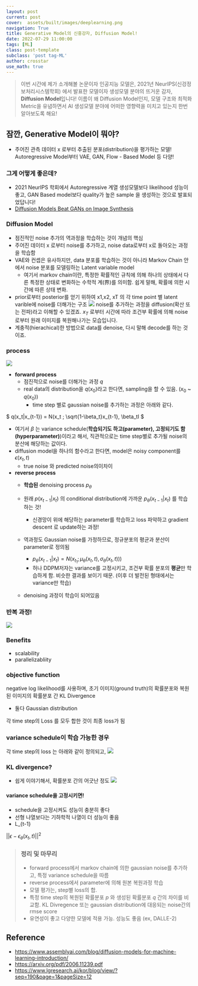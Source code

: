```yaml
---
layout: post
current: post
cover:  assets/built/images/deeplearning.png
navigation: True
title: Generative Model의 신흥강자, Diffusion Model!
date: 2022-07-29 11:00:00
tags: [ML]
class: post-template
subclass: 'post tag-ML'
author: crosstar
use_math: true
---
```



> 이번 시간에 제가 소개해볼 논문이자 인공지능 모델은, 2021년 NeurIPS(신겅정보처리시스템학회) 에서 발표한 모델이자 생성모델 분야의 뜨거운 감자, **Diffusion Model**입니다!
>  이름이 왜 Diffusion Model인지, 모델 구조와 최적화 Metric을 유념하면서 AI 생성모델 분야에 어떠한 영향력을 미치고 있는지 한번 알아보도록 해요!

## 잠깐, Generative Model이 뭐야? 
- 주어진 관측 데이터 x 로부터 추출된 분포(distribution)을 평가하는 모델! Autoregressive Model부터 VAE, GAN, Flow - Based Model 등 다양!

### 그게 어떻게 좋은데?
- 2021 NeurIPS 학회에서 Autoregressive 계열 생성모델보다 likelihood 성능이 좋고, GAN Based model보다 quality가 높은 sample 을 생성하는 것으로 발표되었답니다!
- [Diffusion Models Beat GANs on Image Synthesis](https://paperswithcode.com/paper/diffusion-models-beat-gans-on-image-synthesis)

### Diffusion Model
- 점진적인 noise 추가의 역과정을 학습하는 것이 개념의 핵심
- 주어진 데이터 x 로부터 noise를 추가하고, noise data로부터 x로 돌아오는 과정을 학습함
- VAE와 컨셉은 유사하지만, data 분포를 학습하는 것이 아니라 Markov Chain 안에서 noise 분포를 모델링하는 Latent variable model
  - 여기서 markov chain이란, 특정한 확률적인 규칙에 의해 하나의 상태에서 다른 특정한 상태로 변화하는 수학적 계(界)를 의미함. 쉽게 말해, 확률에 의한 시간에 따른 상태 변화.
- prior로부터 posterior를 얻기 위하여 x1,x2, xT 의 각 time point 별 latent varible에 noise를 더해가는 구조
  ![](https://velog.velcdn.com/images/crosstar1228/post/30bdb629-19dc-4948-a4fb-59d25fd09ddd/image.png)
noise를 추가하는 과정을 diffusion(확산 또는 전파)라고 이해할 수 있겠죠. 
 $x_T$ 로부터 시간에 따라 조건부 확률에 의해 noise로부터 원래 이미지를 복원해나가는 모습입니다.
- 계충적(hierachical)한 방법으로 data를 denoise, 다시 말해 decode를 하는 것이죠.


### process
![](https://velog.velcdn.com/images/crosstar1228/post/2917dd77-3028-43f5-9348-5f2ea581f471/image.png)

- **forward process**
  - 점진적으로 noise를 더해가는 과정 $q$
  - real data의 distribution을 $q(x_0)$라고 한다면, sampling을 할 수 있음. ($x_0$ ~ $q(x_0)$)
    - time step 별로 gaussian noise를 추가하는 과정은 아래와 같다. 

$
q(x_t|x_{t-1}) = N(x_t ; \sqrt{1-\beta_t}x_{t-1}, \beta_tI
$


  - 여기서 $\beta$ 는 variance schedule(**학습되기도 하고(parameter), 고정되기도 함(hyperparameter)**)이라고 해서, 직관적으로는 time step별로 추가될  noise의 분산에 해당하는 값이다.
  - diffusion model을 하나의 함수라고 한다면, model은 noisy component를 $\epsilon(x_t, t)$ 
    - true noise 와 predicted noise의이차이
- **reverse process**
  - **학습된** denoising process $p_\theta$

  - 원래 $p(x_{t-1}|x_t)$ 의 conditional distribution에 가까운 $p_\theta(x_{t-1}|x_t)$ 를 학습하는 것!
    - 신경망이 위에 해당하는 parameter를 학습하고 loss 파악하고 gradient descent 로 update하는 과정!
  - 역과정도 Gaussian noise를 가정하므로, 정규분포의 평균과 분산이 parameter로 정의됨
    - $p_\theta(x_{t-1}|x_t) = N(x_{t_1}; \mu_\theta(x_t, t), \sigma_\theta(x_t, t)))$
    - 허나 DDPM저자는 variance를 고정시키고, 조건부 확률 분포의 **평균**만 학습하게 함. 비슷한 결과를 보이기 때문. (이후 더 발전된 형태에서는 variance만 학습)
  - denoising 과정이 학습이 되어있음





### 반복 과정!
![](https://velog.velcdn.com/images/crosstar1228/post/6681b933-1134-44f6-abcd-3602ddde8ba1/image.png)

### Benefits
- scalability
- parallelizabliity

### objective function
negative log likelihood를 사용하며, 초기 이미지(ground truth)의 확률분포와 복원된 이미지의 확률분포 간 KL Divergence
- 둘다 Gaussian distribution


각 time step의 Loss 를 모두 합한 것이 최종 loss가 됨
### variance schedule이 학습 가능한 경우
각 time step의 loss 는 아래와 같이 정의되고,
![](https://velog.velcdn.com/images/crosstar1228/post/dd20c074-9cd6-44d6-8134-9e32e6743f0f/image.png)

### KL divergence?
- 쉽게 이야기해서, 확률분포 간의 어긋난 정도
  ![](https://velog.velcdn.com/images/crosstar1228/post/562b198d-c1ea-4cd6-968d-a5e4ff685a95/image.png)

#### variance schedule을 고정시키면!
- schedule을 고정시켜도 성능이 충분히 좋다
- 선형 나열보다는 기하학적 나열이 더 성능이 좋음
- L_{t-1}

$|| \epsilon - \epsilon_\theta(x_t, t) ||^2$

> ### 정리 및 마무리
> - forward process에서 markov chain에 의한 gaussian noise를 추가하고, 특정 variance schedule을 따름
> - reverse process에서 parameter에 의해 원본 복원과정 학습
> - 모델 평가는, step별 loss의 합.
> - 특정 time step의 복원된 확률분포 $p$ 와 생성된 확률분포 $q$ 간의 차이를 비교함. KL Divregence 또는 gaussian distribution에 대응되는 noise간의 rmse score
> - 유연성이 좋고 다양한 모델에 적용 가능. 성능도 좋음 (ex, DALLE-2)

## Reference
- https://www.assemblyai.com/blog/diffusion-models-for-machine-learning-introduction/
- https://arxiv.org/pdf/2006.11239.pdf
- https://www.lgresearch.ai/kor/blog/view/?seq=190&page=1&pageSize=12